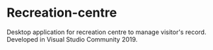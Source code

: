 # Recreation-centre
Desktop application for recreation centre to manage visitor's record.
Developed in Visual Studio Community 2019.

